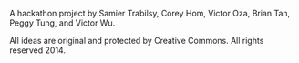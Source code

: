A hackathon project by Samier Trabilsy, Corey Hom, Victor Oza, Brian Tan, Peggy Tung, and Victor Wu.

All ideas are original and protected by Creative Commons. All rights reserved 2014.
